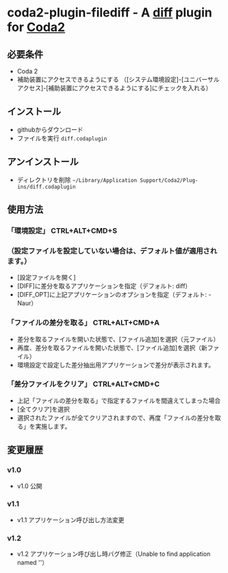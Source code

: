 **coda2-plugin-filediff** - A [diff](http://github.com/harmar/coda2-plugin-filediff) plugin for [Coda2](http://www.panic.com/coda)
===

必要条件
---

 * Coda 2
 * 補助装置にアクセスできるようにする
   （[システム環境設定]-[ユニバーサルアクセス]-[補助装置にアクセスできるようにする]にチェックを入れる）


インストール
---

 *  githubからダウンロード
 *  ファイルを実行 `diff.codaplugin`


アンインストール
---

 * ディレクトリを削除 `~/Library/Application Support/Coda2/Plug-ins/diff.codaplugin`


使用方法
---

### 「環境設定」 CTRL+ALT+CMD+S
### （設定ファイルを設定していない場合は、デフォルト値が適用されます。）
 * [設定ファイルを開く]
 * [DIFF]に差分を取るアプリケーションを指定（デフォルト: diff）
 * [DIFF_OPT]に上記アプリケーションのオプションを指定（デフォルト: -Naur）

### 「ファイルの差分を取る」 CTRL+ALT+CMD+A
 * 差分を取るファイルを開いた状態で、[ファイル追加]を選択（元ファイル）
 * 再度、差分を取るファイルを開いた状態で、[ファイル追加]を選択（新ファイル）
 * 環境設定で設定した差分抽出用アプリケーションで差分が表示されます。

### 「差分ファイルをクリア」 CTRL+ALT+CMD+C
 * 上記「ファイルの差分を取る」で指定するファイルを間違えてしまった場合
 * [全てクリア]を選択
 * 選択されたファイルが全てクリアされますので、再度「ファイルの差分を取る」を実施します。


変更履歴
---

### v1.0
 * v1.0 公開

### v1.1
 * v1.1 アプリケーション呼び出し方法変更

### v1.2
 * v1.2 アプリケーション呼び出し時バグ修正（Unable to find application named ''）
